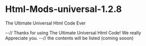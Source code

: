 # Html-Mods-universal-1.2.8
The Ultimate Universal Html Code Ever

--// Thanks for using The Ultimate Universal Html Code! We really Appreciate you.
--// the contents will be listed (coming sooon)
